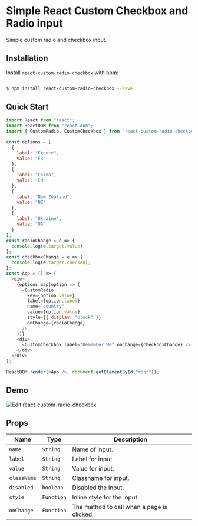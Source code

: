# Simple React Custom Checkbox and Radio input

Simple custom radio and checkbox input.

## Installation

Install `react-custom-radio-checkbox` with [npm](https://www.npmjs.com/):

```bash

$ npm install react-custom-radio-checkbox --save

```

## Quick Start

```javascript
import React from "react";
import ReactDOM from "react-dom";
import { CustomRadio, CustomCheckbox } from "react-custom-radio-checkbox";

const options = [
  {
    label: "France",
    value: "FR"
  },
  {
    label: "China",
    value: "CN"
  },
  {
    label: "New Zealand",
    value: "NZ"
  },
  {
    label: "Ukraine",
    value: "UA"
  }
];
const radioChange = e => {
  console.log(e.target.value);
};
const checkboxChange = e => {
  console.log(e.target.checked);
};
const App = () => (
  <div>
    {options.map(option => (
      <CustomRadio
        key={option.value}
        label={option.label}
        name="country"
        value={option.value}
        style={{ display: "block" }}
        onChange={radioChange}
      />
    ))}
    <div>
      <CustomCheckbox label="Remember Me" onChange={checkboxChange} />
    </div>
  </div>
);

ReactDOM.render(<App />, document.getElementById("root"));
```

## Demo

[![Edit react-custom-radio-checkbox](https://codesandbox.io/static/img/play-codesandbox.svg)](https://codesandbox.io/s/mjzz8qlx9y?fontsize=14)

## Props

| Name        | Type       | Description                                |
| ----------- | ---------- | ------------------------------------------ |
| `name`      | `String`   | Name of input.                             |
| `label`     | `String`   | Label for input.                           |
| `value`     | `String`   | Value for input.                           |
| `className` | `String`   | Classname for input.                       |
| `disabled`  | `boolean`  | Disabled the input.                        |
| `style`     | `Function` | Inline style for the input.                |
| `onChange`  | `Function` | The method to call when a page is clicked. |
